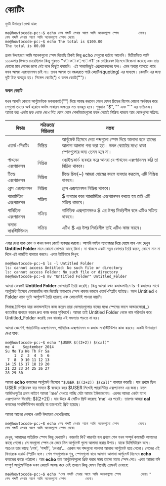 # ক্যোটিং #

দুটো উদাহরণ দেখা যাক:

```
me@howtocode-pc:~$ echo শেষ শব্দটি লেখার আগে আমি অনেকগুলো স্পেস         দেবো।
শেষ শব্দটি লেখার আগে আমি অনেকগুলো স্পেস দেবো।
me@howtocode-pc:~$ echo The total is $100.00
The total is 00.00
```

প্রথম উদাহরণে আমি অনেকগুলো স্পেস দিয়েছি ঠিকই কিন্তু echo সেগুলো ধর্তব্যে আনেনি। দ্বিতীয়টিতে আমি ১০০ডলার লিখতে চেয়েছিলাম কিন্তু শুরুতে '$' থাকায় শেল '$1' কে ভেরিয়েবল হিসেবে বিবেচনা করেছে এবং তার কোনো মান শেলের জানা নেই বলে কিছুই বসায়নি। এই সমস্তকিছুই এক্সপ্যানসনের ফল। এমন অবস্থা আসতে পারে যখন আমরা এক্সপ্যানসন চাই না। তখন আমরা তা বন্ধকরতে পারি ক্যোটিং(quoting) এর মাধ্যমে। ক্যোটিং এর জন্য দুটি চিহ্ন ব্যবহৃত হয়। সিঙ্গেল ক্যোট(**'**) ও ডবল ক্যোট(**"**")।

### ডবল ক্যোট ###

যখন আপনি কোনো আর্গুমেন্টকে ডবলক্যোট("") দিয়ে আবদ্ধ করবেন শেলে যেসব চিহ্নের বিশেষ কোনো অর্থবহন করে সেগুলো তাদের অর্থ হারাবে অর্থাৎ সাধারন অক্ষরের মত ব্যবহৃত হবে। শুধুমাত্র "$", "\" এবং "`" এর ব্যতিক্রম। আমরা বরং একটা ছক থেকে দেখে নিই কোন কোন শেলফিচারগুলো ডবল ক্যোটে নিস্ক্রিয় থাকবে আর কোনগুলো সক্রিয়:

| ফিচার | সক্রিয়তা/নিস্ক্রিয়তা | মন্তব্য |
| ----------------- | ------ | ---------------------------------- | 
| ওয়ার্ড-স্প্লিটিং | নিস্ক্রিয় | আর্গুমেন্ট হিসেবে দেয়া শব্দগুলো স্পেস দিয়ে আলাদা হলে তাদের আলাদা আলাদা গন্য করা হত। ডবল ক্যোটের মধ্যে থাকা স্পেসগুলোর জন্য তেমন হবে না। |
| পাথনেম এক্সপ্যানসন | নিস্ক্রিয় | ওয়াইল্ডকার্ড ব্যবহার করে আমরা যে পাথনেম এক্সপ্যানসন করি তা নিস্ক্রিয় থাকবে। |
| টিল্ডে এক্সপ্যানসন | নিস্ক্রিয় | টিল্ডে চিহ্ন(~) আমরা হোমের বদলে ব্যবহার করতাম, এটি নিস্ক্রিয় থাকবে। |
| ব্রেস এক্সপ্যানসন | নিস্ক্রিয়| ব্রেস এক্সপ্যানসন নিস্ক্রিয় থাকবে। |
| প্যারামিটার এক্সপ্যানসন | সক্রিয় | $ ব্যবহার করে প্যারামিটার এক্সপ্যানসন করতে হয় তাই এটি সক্রিয় থাকবে। |
| গানিতিক এক্সপ্যানসন | সক্রিয় | গানিতিক এক্সপ্যানসনও $ এর উপর নির্ভরশীল বলে এটিও সক্রিয় থাকবে। |
| কমান্ড সাবস্টিটিউশন | সক্রিয় | এটিও $ এর উপর নির্ভরশীল তাই এটিও কাজ করবে। |

এবার দেখা যাক কেন ও কখন ডবল ক্যোট ব্যবহার করবো। আপনি ফাইল ম্যানেজার দিয়ে হোমে যান এবং দেখুন **Untitled Folder** নামে কোনো ফোল্ডার আছে কিনা। না থাকলে একটা নতুন ফোল্ডার তৈরি করুন, কোনো নাম না দিলে এই নামটিই ব্যবহার করবে। এবার টার্মিনালে লিখুন:

```
me@howtocode-pc:~$ ls -l Untitled Folder
ls: cannot access Untitled: No such file or directory
ls: cannot access Folder: No such file or directory
me@howtocode-pc:~$ mv "Untitled Folder" Untitled_Folder
```

আমরা কেবলই **Untitled Folder** ফোল্ডারটি তৈরি করেছি। কিন্তু আমরা যখন কমান্ডলাইনে ls -l কমান্ডের সাথে আর্গুমেন্ট হিসেবে ফোল্ডারটির নাম দিয়েছি মাঝখানে স্পেস থাকার কারনে ওয়ার্ড-স্প্লিটিং ঘটেছে। ফলে Untitled ও Folder নামে দুটো আর্গুমেন্ট তৈরি হয়েছে এবং কোনোটাই পাওয়া যায়নি।

লিনাক্স ট্রাডিশনে যারা কমান্ডলাইনে কাজ করেন তারা ফোল্ডারগুলোর নামের মধ্যে স্পেসের বদলে আন্ডারস্কোর(_) ক্যারেক্টার ব্যবহার করেন দ্রুত কাজ করার সুবিধার্থে। আমরা তাই Untitled Folder থেকে নাম পরিবর্তন করে Untitled_Folder করেছি যেন বারবার এই সমস্যায় পড়তে না হয়।

আমরা জেনেছি প্যারামিটার এক্সপ্যানসন, গানিতিক এক্সপ্যানসন ও কমান্ড সাবস্টিটিউশন কাজ করবে। একটা উদাহারণ দেখা যাক:

```
me@howtocode-pc:~$ echo "$USER $((2+2)) $(cal)"
me 4    September 2014     
Su Mo Tu We Th Fr Sa  
    1  2  3  4  5  6  
 7  8  9 10 11 12 13  
14 15 16 17 18 19 20  
21 22 23 24 25 26 27  
28 29 30              
```

আমরা **echo** কমান্ডের আর্গুমেন্ট হিসেবে `"$USER $((2+2)) $(cal)"` ব্যবহার করেছি। যার প্রথমে ছিল USER ভেরিয়েবল যার সামনে $ ব্যবহার করে $USER লিখেছি প্যারামিটার এক্সপ্যানসন এর জন্য। ফলে আউটওপুটের প্রথম লাইণে আমরা 'me' দেখতে পাচ্ছি যেটা আমার ইউজারনেম। এরপর আমরা একটা ম্যাথ এক্সপ্যানসন দিয়েছি: $((2+2))। যার উত্তর 4 সেটিও প্রিন্ট করেছে 'me' এর পরেই। তারপর আমরা **cal** কমান্ডের সাবস্টিটিউশন করেছি যা তারপরেই প্রিন্ট হয়েছে।

আমরা আগের লেসনে একটি উদাহরণ দেখেছিলাম:

```
me@howtocode-pc:~$ echo শেষ শব্দটি লেখার আগে আমি অনেকগুলো স্পেস         দেবো।
শেষ শব্দটি লেখার আগে আমি অনেকগুলো স্পেস দেবো।
```

দেখুন, আমাদের অতিরিক্ত স্পেস কিন্তু দেখায়নি। কারনটা কি? কারনটা হল প্রথমে শেল যখন সম্পুর্ন কমান্ডটি আমাদের কাছে পেল‌ো। সে সবগুলো স্পেস কে ভেবে নিল আর্গুমেন্ট গুলো আলাদা করার উপায়। যাকে ডিলিমিটারস বলে। অতএব তার কাছে 'শেষ', 'শব্দটি', 'লেখার'... এরকম সব শব্দগুলো আলাদা আলাদা আর্গুমেন্ট হয়ে গেলো। শেলের এই ফিচারকে ওয়ার্ড-স্প্লিটিং বলে। শেল শব্দগুলোকে শুধু, স্পেসগুলো বাদে আলাদা আলাদা আর্গুমেন্ট হিসেবে **echo** কমান্ডের কাছে পাঠালো। আর **echo** তার আর্গুমেন্টগুলো প্রিন্ট করার সময় তাদের মাঝে স্পেস দেয়। এবার আমরা যদি সম্পুর্ণ আর্গুমেন্টটাকে ডবল ক্যোটে আবদ্ধ করে দেই তাহলে কিন্তু যেমন লিখেছি তেমনই দেখাবে:

```
me@howtocode-pc:~$ echo "শেষ শব্দটি লেখার আগে আমি অনেকগুলো স্পেস         দেবো।"
শেষ শব্দটি লেখার আগে আমি অনেকগুলো স্পেস         দেবো।
```

